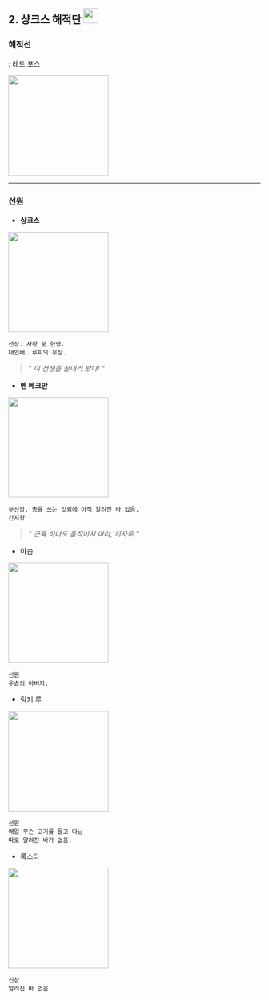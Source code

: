 
## 2. 샹크스 해적단 <img src="https://encrypted-tbn1.gstatic.com/images?q=tbn:ANd9GcSUm_MT3XQ8FBSgcUOaYpjC8lbejgW9uN-A3f_JL0B3kIR5CgjZ" width="30">  


### 해적선 
 :  레드 포스

<img src="https://pbs.twimg.com/profile_images/378800000726035634/e33235c6077723cddb9875edebab53bd_400x400.png" width="200">  

------
### 선원

 - **샹크스**  
 
<img src="http://1.bp.blogspot.com/-yJKsT-ELiMU/TWFA9rAzmeI/AAAAAAAAFQQ/juLZhLaGslw/s1600/Shanks.jpg" width="200">  

```
선장. 사황 중 한명.
대인배. 루피의 우상.
```
> *" 이 전쟁을 끝내러 왔다! "*

 - **벤 베크만**  
 
<img src="https://image-proxy.namuwikiusercontent.com/r/http%3A%2F%2Fimages.wikia.com%2Fonepiece%2Fimages%2F3%2F35%2FBenn_Beckman_Stops_Kizaru.png" width="200">  

```
부선장. 총을 쓰는 것외에 아직 알려진 바 없음.  
간지왕
```


 >*" 근육 하나도 움직이지 마라, 키자루 "*
 
 - 야솝

<img src ="https://image-proxy.namuwikiusercontent.com/r/http%3A%2F%2Fstat.ameba.jp%2Fuser_images%2F20130216%2F18%2Fkoukaihe5%2F15%2F3d%2Fj%2Fo0259019412422198899.jpg" width="200">  

```
선원
우솝의 아버지. 
```

 
 - 럭키 루

<img src="https://image-proxy.namuwikiusercontent.com/r/http%3A%2F%2F3.bp.blogspot.com%2F-LaJPTF2U8_E%2FUtCqi-u7P7I%2FAAAAAAAAAp0%2FIbEl880d7Yc%2Fs1600%2Flucky%2Broo.jpg" width="200">

```
선원
매일 무슨 고기를 들고 다님
따로 알려진 바가 없음.
```
 - 록스타

<img src="https://cdn.namuwikiusercontent.com/c7/c7768024ec47aebf56512c6de08acaa15a8196c90e86a88f512ab2dbfd923134.jpg?e=1493444761&k=BMAHZeBWdNBLKsjmZ8dTfQ" width="200">
 
```
신참
알려진 바 없음
```
